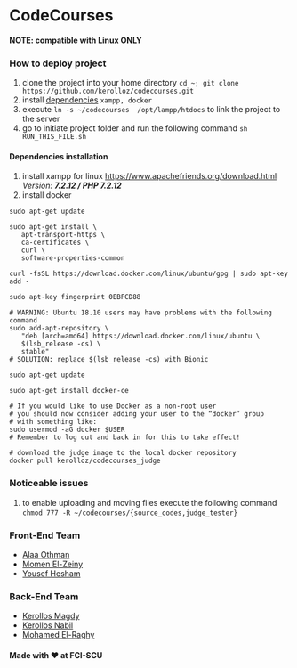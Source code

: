 # CodeCourses

__NOTE: compatible with Linux ONLY__


### How to deploy project
1. clone the project into your home directory `cd ~; git clone https://github.com/kerolloz/codecourses.git`
1. install [dependencies](#dependencies-installation) `xampp, docker`
1. execute `ln -s ~/codecourses  /opt/lampp/htdocs` to link the project to the server
1. go to initiate project folder and run the following command `sh RUN_THIS_FILE.sh`

#### Dependencies installation
1. install xampp for linux https://www.apachefriends.org/download.html _Version: ***7.2.12 / PHP 7.2.12***_
1. install docker
```
sudo apt-get update

sudo apt-get install \
   apt-transport-https \
   ca-certificates \
   curl \
   software-properties-common
   
curl -fsSL https://download.docker.com/linux/ubuntu/gpg | sudo apt-key add -

sudo apt-key fingerprint 0EBFCD88

# WARNING: Ubuntu 18.10 users may have problems with the following command
sudo add-apt-repository \
   "deb [arch=amd64] https://download.docker.com/linux/ubuntu \
   $(lsb_release -cs) \
   stable"
# SOLUTION: replace $(lsb_release -cs) with Bionic

sudo apt-get update

sudo apt-get install docker-ce

# If you would like to use Docker as a non-root user
# you should now consider adding your user to the “docker” group
# with something like:
sudo usermod -aG docker $USER
# Remember to log out and back in for this to take effect!

# download the judge image to the local docker repository
docker pull kerolloz/codecourses_judge
```


### Noticeable issues
1. to enable uploading and moving files execute the following command <br>
`chmod 777 -R ~/codecourses/{source_codes,judge_tester}` <br>

### Front-End Team
* [Alaa Othman](https://github.com/AlaaOhman)
* [Momen El-Zeiny](https://github.com/MomenElzeiny172)
* [Yousef Hesham](https://github.com/yosefHesham)

### Back-End Team
* [Kerollos Magdy](https://github.com/kerolloz)
* [Kerollos Nabil](https://github.com/KerollosNabil)
* [Mohamed El-Raghy](https://github.com/mohamedelraghy)


#### Made with :heart: at FCI-SCU
